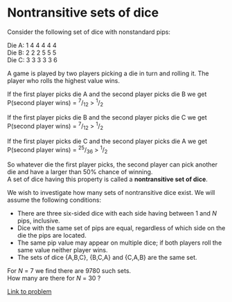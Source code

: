 # Nontransitive sets of dice

<p>
Consider the following set of dice with nonstandard pips:
</p>

<p>
Die A: 1 4 4 4 4 4<br />
Die B: 2 2 2 5 5 5<br />
Die C: 3 3 3 3 3 6<br /></p>

<p>
A game is played by two players picking a die in turn and rolling it. The player who rolls the highest value wins.
</p>

<p>
If the first player picks die A and the second player picks die B we get<br />
P(second player wins) = <sup>7</sup>/<sub>12</sub> &gt; <sup>1</sup>/<sub>2</sub></p>

<p>
If the first player picks die B and the second player picks die C we get<br />
P(second player wins) = <sup>7</sup>/<sub>12</sub> &gt; <sup>1</sup>/<sub>2</sub></p>

<p>
If the first player picks die C and the second player picks die A we get<br />
P(second player wins) = <sup>25</sup>/<sub>36</sub> &gt; <sup>1</sup>/<sub>2</sub></p>

<p>
So whatever die the first player picks, the second player can pick another die and have a larger than 50% chance of winning.<br />
A set of dice having this property is called a <b>nontransitive set of dice</b>.
</p>

<p>
We wish to investigate how many sets of nontransitive dice exist. We will assume the following conditions:</p><ul><li>There are three six-sided dice with each side having between 1 and <var>N</var> pips, inclusive.</li>
<li>Dice with the same set of pips are equal, regardless of which side on the die the pips are located.</li>
<li>The same pip value may appear on multiple dice; if both players roll the same value neither player wins.</li>
<li>The sets of dice {A,B,C}, {B,C,A} and {C,A,B} are the same set.</li>
</ul><p>
For <var>N</var> = 7 we find there are 9780 such sets.<br />
How many are there for <var>N</var> = 30 ?
</p>

[Link to problem](https://projecteuler.net/problem=376)
